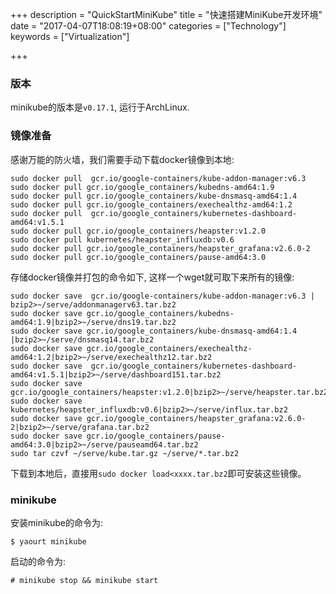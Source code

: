 +++
description = "QuickStartMiniKube"
title = "快速搭建MiniKube开发环境"
date = "2017-04-07T18:08:19+08:00"
categories = ["Technology"]
keywords = ["Virtualization"]

+++
### 版本
minikube的版本是`v0.17.1`, 运行于ArchLinux.    

### 镜像准备
感谢万能的防火墙，我们需要手动下载docker镜像到本地:    

```
sudo docker pull  gcr.io/google-containers/kube-addon-manager:v6.3
sudo docker pull gcr.io/google_containers/kubedns-amd64:1.9
sudo docker pull gcr.io/google_containers/kube-dnsmasq-amd64:1.4
sudo docker pull gcr.io/google_containers/exechealthz-amd64:1.2
sudo docker pull  gcr.io/google_containers/kubernetes-dashboard-amd64:v1.5.1
sudo docker pull gcr.io/google_containers/heapster:v1.2.0
sudo docker pull kubernetes/heapster_influxdb:v0.6
sudo docker pull gcr.io/google_containers/heapster_grafana:v2.6.0-2
sudo docker pull gcr.io/google_containers/pause-amd64:3.0
```
存储docker镜像并打包的命令如下, 这样一个wget就可取下来所有的镜像:    

```
sudo docker save  gcr.io/google-containers/kube-addon-manager:v6.3 | bzip2>~/serve/addonmanagerv63.tar.bz2
sudo docker save gcr.io/google_containers/kubedns-amd64:1.9|bzip2>~/serve/dns19.tar.bz2
sudo docker save gcr.io/google_containers/kube-dnsmasq-amd64:1.4 |bzip2>~/serve/dnsmasq14.tar.bz2
sudo docker save gcr.io/google_containers/exechealthz-amd64:1.2|bzip2>~/serve/exechealthz12.tar.bz2
sudo docker save  gcr.io/google_containers/kubernetes-dashboard-amd64:v1.5.1|bzip2>~/serve/dashboard151.tar.bz2
sudo docker save gcr.io/google_containers/heapster:v1.2.0|bzip2>~/serve/heapster.tar.bz2
sudo docker save kubernetes/heapster_influxdb:v0.6|bzip2>~/serve/influx.tar.bz2
sudo docker save gcr.io/google_containers/heapster_grafana:v2.6.0-2|bzip2>~/serve/grafana.tar.bz2
sudo docker save gcr.io/google_containers/pause-amd64:3.0|bzip2>~/serve/pauseamd64.tar.bz2
sudo tar czvf ~/serve/kube.tar.gz ~/serve/*.tar.bz2
```
下载到本地后，直接用`sudo docker load<xxxx.tar.bz2`即可安装这些镜像。    

### minikube
安装minikube的命令为:    

```
$ yaourt minikube
```
启动的命令为:    

```
# minikube stop && minikube start
```
